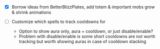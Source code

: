 - [x] Borrow ideas from BetterBlizzPlates, add totem & important mobs grow & shrink animations

- [ ] Customize which spells to track cooldowns for
  - Option to show aura only, aura + cooldown, or just disable/enable?
  - Problem with disable/enable is some short cooldowns are not worth tracking but worth showing auras in case of cooldown stacking

